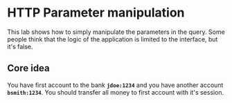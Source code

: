 # HTTP Parameter manipulation

This lab shows how to simply manipulate the parameters in the query. Some people think that the logic of the application is limited to the interface, but it's false.

## Core idea
You have first account to the bank **`jdoe:1234`** and you have another account **`bsmith:1234`**. You should transfer all money to first account with it's session.
